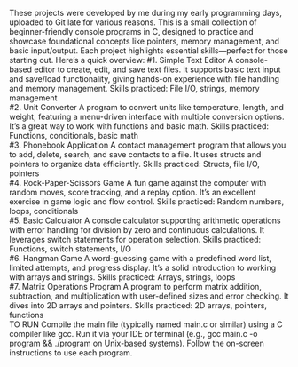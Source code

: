 These projects were developed by me during my early programming days, uploaded to Git late for various reasons. This is a small collection of beginner-friendly console programs in C, designed to practice and showcase foundational concepts like pointers, memory management, and basic input/output. Each project highlights essential skills—perfect for those starting out. Here’s a quick overview:
#1. Simple Text Editor
A console-based editor to create, edit, and save text files. It supports basic text input and save/load functionality, giving hands-on experience with file handling and memory management.
Skills practiced: File I/O, strings, memory management  
#2. Unit Converter
A program to convert units like temperature, length, and weight, featuring a menu-driven interface with multiple conversion options. It’s a great way to work with functions and basic math.
Skills practiced: Functions, conditionals, basic math  
#3. Phonebook Application
A contact management program that allows you to add, delete, search, and save contacts to a file. It uses structs and pointers to organize data efficiently.
Skills practiced: Structs, file I/O, pointers  
#4. Rock-Paper-Scissors Game
A fun game against the computer with random moves, score tracking, and a replay option. It’s an excellent exercise in game logic and flow control.
Skills practiced: Random numbers, loops, conditionals  
#5. Basic Calculator
A console calculator supporting arithmetic operations with error handling for division by zero and continuous calculations. It leverages switch statements for operation selection.
Skills practiced: Functions, switch statements, I/O  
#6. Hangman Game
A word-guessing game with a predefined word list, limited attempts, and progress display. It’s a solid introduction to working with arrays and strings.
Skills practiced: Arrays, strings, loops  
#7. Matrix Operations Program
A program to perform matrix addition, subtraction, and multiplication with user-defined sizes and error checking. It dives into 2D arrays and pointers.
Skills practiced: 2D arrays, pointers, functions  
TO RUN
Compile the main file (typically named main.c or similar) using a C compiler like gcc. Run it via your IDE or terminal (e.g., gcc main.c -o program && ./program on Unix-based systems). Follow the on-screen instructions to use each program.

